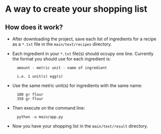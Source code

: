 # A way to create your shopping list
## How does it work?
* After downloading the project, save each list of ingredients for a recipe as a ```*.txt``` file in the ```main/text/recipes``` directory.

* Each ingredient in your ```*.txt``` file(s) should occupy one line. Currently the format you should use for each ingredient is:

        amount - metric unit - name of ingredient

        i.e. 1 unit(s) egg(s)

* Use the same metric unit(s) for ingredients with the same name:

        100 gr flour
        350 gr flour


* Then execute on the command line:
        
        python -u main/app.py


* Now you have your shopping list in the ```main/text/result``` directory.